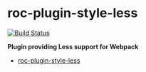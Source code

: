 # roc-plugin-style-less
[![Build Status](https://travis-ci.org/rocjs/roc-plugin-style-less.svg?branch=master)](https://travis-ci.org/rocjs/roc-plugin-style-less)

__Plugin providing Less support for Webpack__  
- [roc-plugin-style-less](/packages/roc-plugin-style-less)
